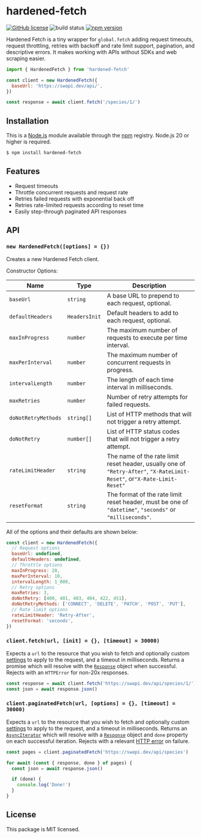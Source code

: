 # hardened-fetch

[![GitHub license](https://img.shields.io/badge/license-MIT-blue.svg)](https://github.com/i-like-robots/hardened-fetch/blob/main/LICENSE) ![build status](https://github.com/i-like-robots/hardened-fetch/actions/workflows/test.yml/badge.svg?branch=main) [![npm version](https://img.shields.io/npm/v/hardened-fetch.svg?style=flat)](https://www.npmjs.com/package/hardened-fetch)

Hardened Fetch is a tiny wrapper for `global.fetch` adding request timeouts, request throttling, retries with backoff and rate limit support, pagination, and descriptive errors. It makes working with APIs without SDKs and web scraping easier.

```js
import { HardenedFetch } from 'hardened-fetch'

const client = new HardenedFetch({
  baseUrl: 'https://swapi.dev/api/',
})

const response = await client.fetch('/species/1/')
```

## Installation

This is a [Node.js] module available through the [npm] registry. Node.js 20 or higher is required.

```sh
$ npm install hardened-fetch
```

[Node.js]: https://nodejs.org/en/
[npm]: https://www.npmjs.com/
[npm install]: https://docs.npmjs.com/getting-started/installing-npm-packages-locally

## Features

- Request timeouts
- Throttle concurrent requests and request rate
- Retries failed requests with exponential back off
- Retries rate-limited requests according to reset time
- Easily step-through paginated API responses

## API

### `new HardenedFetch([options] = {})`

Creates a new Hardened Fetch client.

Constructor Options:

| Name                | Type          | Description                                                                                                              |
| ------------------- | ------------- | ------------------------------------------------------------------------------------------------------------------------ |
| `baseUrl`           | `string`      | A base URL to prepend to each request, optional.                                                                         |
| `defaultHeaders`    | `HeadersInit` | Default headers to add to each request, optional.                                                                        |
| `maxInProgress`     | `number`      | The maximum number of requests to execute per time interval.                                                             |
| `maxPerInterval`    | `number`      | The maximum number of concurrent requests in progress.                                                                   |
| `intervalLength`    | `number`      | The length of each time interval in milliseconds.                                                                        |
| `maxRetries`        | `number`      | Number of retry attempts for failed requests.                                                                            |
| `doNotRetryMethods` | `string[]`    | List of HTTP methods that will not trigger a retry attempt.                                                              |
| `doNotRetry`        | `number[]`    | List of HTTP status codes that will not trigger a retry attempt.                                                         |
| `rateLimitHeader`   | `string`      | The name of the rate limit reset header, usually one of `"Retry-After"`, `"X-RateLimit-Reset"`, or`"X-Rate-Limit-Reset"` |
| `resetFormat`       | `string`      | The format of the rate limit reset header, must be one of `"datetime"`, `"seconds"` or `"milliseconds"`.                 |

All of the options and their defaults are shown below:

```js
const client = new HardenedFetch({
  // Request options
  baseUrl: undefined,
  defaultHeaders: undefined,
  // Throttle options
  maxInProgress: 20,
  maxPerInterval: 10,
  intervalLength: 1_000,
  // Retry options
  maxRetries: 3,
  doNotRetry: [400, 401, 403, 404, 422, 451],
  doNotRetryMethods: ['CONNECT', 'DELETE', 'PATCH', 'POST', 'PUT'],
  // Rate limit options
  rateLimitHeader: 'Retry-After',
  resetFormat: 'seconds',
})
```

### `client.fetch(url, [init] = {}, [timeout] = 30000)`

Expects a `url` to the resource that you wish to fetch and optionally custom [settings](https://developer.mozilla.org/en-US/docs/Web/API/fetch#options) to apply to the request, and a timeout in milliseconds. Returns a promise which will resolve with the [`Response`](https://developer.mozilla.org/en-US/docs/Web/API/Response) object when successful. Rejects with an `HTTPError` for non-20x responses.

```js
const response = await client.fetch('https://swapi.dev/api/species/1/')
const json = await response.json()
```

### `client.paginatedFetch(url, [options] = {}, [timeout] = 30000)`

Expects a `url` to the resource that you wish to fetch and optionally custom [settings](https://developer.mozilla.org/en-US/docs/Web/API/fetch#options) to apply to the request, and a timeout in milliseconds. Returns an [`AsyncIterator`](https://developer.mozilla.org/en-US/docs/Web/JavaScript/Reference/Global_Objects/AsyncIterator) which will resolve with a [`Response`](https://developer.mozilla.org/en-US/docs/Web/API/Response) object and `done` property on each successful iteration. Rejects with a relevant [HTTP error](https://www.npmjs.com/package/http-errors) on failure.

```js
const pages = client.paginatedFetch('https://swapi.dev/api/species')

for await (const { response, done } of pages) {
  const json = await response.json()

  if (done) {
    console.log('Done!')
  }
}
```

## License

This package is MIT licensed.
